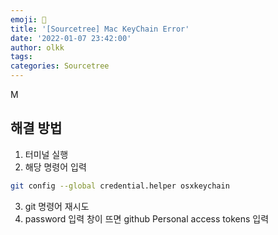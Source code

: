 ```yaml
---
emoji: 👻
title: '[Sourcetree] Mac KeyChain Error'
date: '2022-01-07 23:42:00'
author: olkk
tags: 
categories: Sourcetree
---
```


M

## 해결 방법

1. 터미널 실행
2. 해당 명령어 입력

```bash
git config --global credential.helper osxkeychain
```

3. git 명령어 재시도
4. password 입력 창이 뜨면 github Personal access tokens 입력